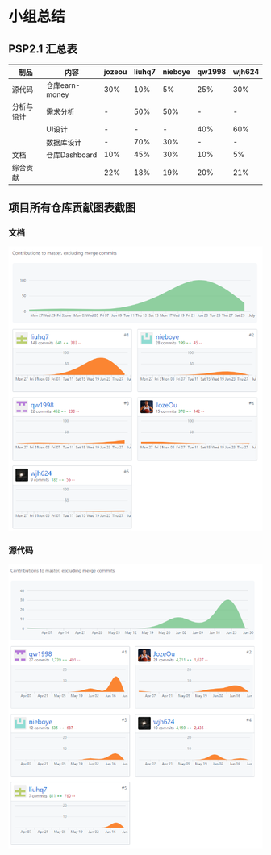 # 小组总结

## PSP2.1 汇总表

| 制品 | 内容 | jozeou | liuhq7 | nieboye | qw1998 | wjh624 |
| --- | --- | --- | --- | --- | --- | --- |
| 源代码 | 仓库earn-money | 30% | 10% | 5% | 25% | 30% |
| 分析与设计 | 需求分析 | - | 50% | 50% | - | - |
|  | UI设计 | - | - | - | 40% | 60% |
|  | 数据库设计 | - | 70% | 30% | - | - |
| 文档 | 仓库Dashboard | 10% | 45% | 30% | 10% | 5% |
| 综合贡献 |  | 22% | 18% | 19% | 20% | 21% |


## 项目所有仓库贡献图表截图

### 文档

![1561903635045](images/01.png)

### 源代码

​![1561903735970](images/02.png)